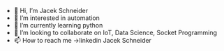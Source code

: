 - 👋 Hi, I’m Jacek Schneider
- 👀 I’m interested in automation
- 🌱 I’m currently learning python
- 💞️ I’m looking to collaborate on IoT, Data Science, Socket Programming
- 📫 How to reach me ->linkedin Jacek Schneider

<!---
schneiderautomatyka/schneiderautomatyka is a ✨ special ✨ repository because its `README.md` (this file) appears on your GitHub profile.
You can click the Preview link to take a look at your changes.
--->
